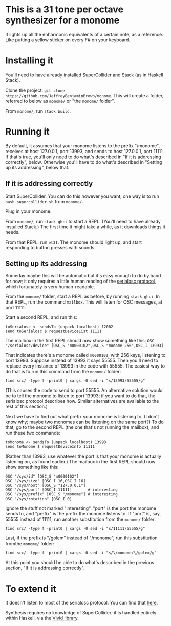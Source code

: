 # This is a 31 tone per octave synthesizer for a monome

It lights up all the enharmonic equivalents of a certain note, as a reference. Like putting a yellow sticker on every F\# on your keyboard.


# Installing it

You'll need to have already installed SuperCollider and Stack (as in Haskell Stack).

Clone the project: `git clone https://github.com/JeffreyBenjaminBrown/monome`. This will create a folder, referred to below as `monome/` or "the `monome/` folder".

From `monome/`, run `stack build`.


# Running it

By default, it assumes that your monome listens to the prefix "/monome", receives at host 127.0.0.1, port 13993, and sends to host 127.0.0.1, port 11111. If that's true, you'll only need to do what's described in "If it is addressing correctly", below. Otherwise you'll have to do what's described in "Setting up its addressing", below that.


## If it is addressing correctly

Start SuperCollider. You can do this however you want; one way is to run `bash supercollider.sh` from `monome/`.

Plug in your monome.

From `monome/`, run `stack ghci` to start a REPL. (You'll need to have already installed Stack.) The first time it might take a while, as it downloads things it needs.

From that REPL, run `et31`. The monome should light up, and start responding to button presses with sounds.


## Setting up its addressing

Someday maybe this will be automatic but it's easy enough to do by hand for now; it only requires a little human reading of the [serialosc protocol](https://monome.org/docs/osc/), which fortunately is very human-readable.

From the `monome/` folder, start a REPL as before, by running `stack ghci`. In that REPL, run the command `mailbox`. This will listen for OSC messages, at port 11111.

Start a second REPL, and run this:
```
toSerialosc <- sendsTo (unpack localhost) 12002
send toSerialosc $ requestDeviceList 11111
```

The mailbox in the first REPL should now show something like this:
`OSC "/serialosc/device" [OSC_S "m0000102",OSC_S "monome 256",OSC_I 13993]`

That indicates there's a monome called `m0000102`, with 256 keys, listening to port 13993. Suppose instead of 13993 it says 55555. Then you'll need to replace every instance of 13993 in the code with 55555. The easiest way to do that is to run this command from the `monome/` folder:
```
find src/ -type f -print0 | xargs -0 sed -i "s/13993/55555/g"
```

(This causes the code to send to port 55555. An alternative solution would be to tell the monome to listen to port 13993; if you want to do that, the serialosc protocol describes how. Similar alternatives are available to the rest of this section.)

Next we have to find out what prefix your monome is listening to. (I don't know why; maybe two monomes can be listening on the same port?) To do that, go to the second REPL (the one that's not running the mailbox), and run these two commands:
```
toMonome <- sendsTo (unpack localhost) 13993
send toMonome $ requestDeviceInfo 11111
```

(Rather than 13993, use whatever the port is that your monome is actually listening on, as found earlier.) The mailbox in the first REPL should now show something like this:
```
OSC "/sys/id" [OSC_S "m0000102"]
OSC "/sys/size" [OSC_I 16,OSC_I 16]
OSC "/sys/host" [OSC_S "127.0.0.1"]
OSC "/sys/port" [OSC_I 11111]       # interesting
OSC "/sys/prefix" [OSC_S "/monome"] # interesting
OSC "/sys/rotation" [OSC_I 0]
```

Ignore the stuff not marked "interesting". "port" is the port the monome sends to, and "prefix" is the prefix the monome listens to. If "port" is, say, 55555 instead of 11111, run another substitution from the `monome/` folder:
```
find src/ -type f -print0 | xargs -0 sed -i "s/11111/55555/g"
```

Last, if the prefix is "/golem" instead of "/monome", run this substitution fromthe `monome/` folder:
```
find src/ -type f -print0 | xargs -0 sed -i "s/\/monome/\/golem/g"
```

At this point you should be able to do what's described in the previous section, "If it is addressing correctly".


# To extend it

It doesn't listen to most of the serialosc protocol. You can find that [here](https://monome.org/docs/osc/).

Synthesis requires no knowledge of SuperCollider; it is handled entirely within Haskell, via the [Vivid library](http://hackage.haskell.org/package/vivid).
